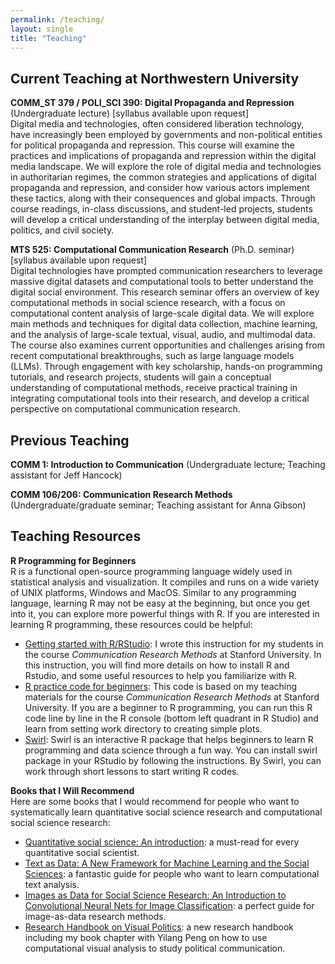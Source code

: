 ```yaml
---
permalink: /teaching/
layout: single
title: "Teaching"
---
```


## Current Teaching at Northwestern University
**COMM_ST 379 / POLI_SCI 390: Digital Propaganda and Repression** (Undergraduate lecture) [syllabus available upon request] <br />
Digital media and technologies, often considered liberation technology, have increasingly been employed by governments and non-political entities for political propaganda and repression. This course will examine the practices and implications of propaganda and repression within the digital media landscape. We will explore the role of digital media and technologies in authoritarian regimes, the common strategies and applications of digital propaganda and repression, and consider how various actors implement these tactics, along with their consequences and global impacts. Through course readings, in-class discussions, and student-led projects, students will develop a critical understanding of the interplay between digital media, politics, and civil society.

**MTS 525: Computational Communication Research** (Ph.D. seminar) [syllabus available upon request] <br />
Digital technologies have prompted communication researchers to leverage massive digital datasets and computational tools to better understand the digital social environment. This research seminar offers an overview of key computational methods in social science research, with a focus on computational content analysis of large-scale digital data. We will explore main methods and techniques for digital data collection, machine learning, and the analysis of large-scale textual, visual, audio, and multimodal data. The course also examines current opportunities and challenges arising from recent computational breakthroughs, such as large language models (LLMs). Through engagement with key scholarship, hands-on programming tutorials, and research projects, students will gain a conceptual understanding of computational methods, receive practical training in integrating computational tools into their research, and develop a critical perspective on computational communication research.

## Previous Teaching

**COMM 1: Introduction to Communication** (Undergraduate lecture; Teaching assistant for Jeff Hancock)


**COMM 106/206: Communication Research Methods** (Undergraduate/graduate seminar; Teaching assistant for Anna Gibson)


## Teaching Resources
**R Programming for Beginners** <br />
R is a functional open-source programming language widely used in statistical analysis and visualization. It compiles and runs on a wide variety of UNIX platforms, Windows and MacOS. Similar to any programming language, learning R may not be easy at the beginning, but once you get into it, you can explore more powerful things with R. If you are interested in learning R programming, these resources could be helpful:

- [Getting started with R/RStudio](/teaching/GetStartedWithR.pdf): I wrote this instruction for my students in the course _Communication Research Methods_ at Stanford University. In this instruction, you will find more details on how to install R and Rstudio, and some useful resources to help you familiarize with R.
- [R practice code for beginners](https://github.com/yingdanlu/yingdanlu/tree/master/teaching/rbeginners): This code is based on my teaching materials for the course _Communication Research Methods_ at Stanford University. If you are a beginner to R programming, you can run this R code line by line in the R console (bottom left quadrant in R Studio) and learn from setting work directory to creating simple plots.
- [Swirl](https://swirlstats.com/students.html): Swirl is an interactive R package that helps beginners to learn R programming and data science through a fun way. You can install swirl package in your RStudio by following the instructions. By Swirl, you can work through short lessons to start writing R codes.
  

**Books that I Will Recommend** <br />
Here are some books that I would recommend for people who want to systematically learn quantitative social science research and computational social science research:
- [Quantitative social science: An introduction](https://press.princeton.edu/books/hardcover/9780691167039/quantitative-social-science): a must-read for every quantitative social scientist.
- [Text as Data: A New Framework for Machine Learning and the Social Sciences](https://press.princeton.edu/books/hardcover/9780691207544/text-as-data): a fantastic guide for people who want to learn computational text analysis.
- [Images as Data for Social Science Research: An Introduction to Convolutional Neural Nets for Image Classification](https://www.cambridge.org/core/elements/images-as-data-for-social-science-research/0376EE8A7A21F5B47FC4EC24DF07EFE9): a perfect guide for image-as-data research methods.
- [Research Handbook on Visual Politics](https://www.e-elgar.com/shop/usd/research-handbook-on-visual-politics-9781800376922.html): a new research handbook including my book chapter with Yilang Peng on how to use computational visual analysis to study political communication.

